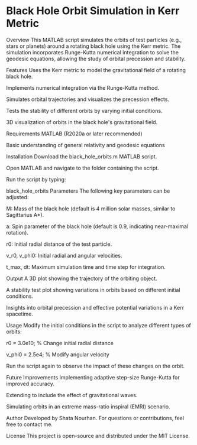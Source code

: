 # Black Hole Orbit Simulation in Kerr Metric
Overview
This MATLAB script simulates the orbits of test particles (e.g., stars or planets) around a rotating black hole using the Kerr metric. The simulation incorporates Runge-Kutta numerical integration to solve the geodesic equations, allowing the study of orbital precession and stability.

Features
Uses the Kerr metric to model the gravitational field of a rotating black hole.

Implements numerical integration via the Runge-Kutta method.

Simulates orbital trajectories and visualizes the precession effects.

Tests the stability of different orbits by varying initial conditions.

3D visualization of orbits in the black hole's gravitational field.

Requirements
MATLAB (R2020a or later recommended)

Basic understanding of general relativity and geodesic equations

Installation
Download the black_hole_orbits.m MATLAB script.

Open MATLAB and navigate to the folder containing the script.

Run the script by typing:

black_hole_orbits
Parameters
The following key parameters can be adjusted:

M: Mass of the black hole (default is 4 million solar masses, similar to Sagittarius A*).

a: Spin parameter of the black hole (default is 0.9, indicating near-maximal rotation).

r0: Initial radial distance of the test particle.

v_r0, v_phi0: Initial radial and angular velocities.

t_max, dt: Maximum simulation time and time step for integration.

Output
A 3D plot showing the trajectory of the orbiting object.

A stability test plot showing variations in orbits based on different initial conditions.

Insights into orbital precession and effective potential variations in a Kerr spacetime.

Usage
Modify the initial conditions in the script to analyze different types of orbits:

r0 = 3.0e10;  % Change initial radial distance

v_phi0 = 2.5e4;  % Modify angular velocity

Run the script again to observe the impact of these changes on the orbit.

Future Improvements
Implementing adaptive step-size Runge-Kutta for improved accuracy.

Extending to include the effect of gravitational waves.

Simulating orbits in an extreme mass-ratio inspiral (EMRI) scenario.

Author
Developed by Shata Nourhan. For questions or contributions, feel free to contact me.

License
This project is open-source and distributed under the MIT License.
